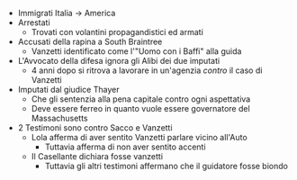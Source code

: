 - Immigrati Italia -> America
- Arrestati
	- Trovati con volantini propagandistici ed armati
- Accusati della rapina a South Braintree
	- Vanzetti identificato come l'"Uomo con i Baffi" alla guida
- L'Avvocato della difesa ignora gli Alibi dei due imputati
	- 4 anni dopo si ritrova a lavorare in un'agenzia *contro* il caso di Vanzetti
- Imputati dal giudice Thayer
	- Che gli sentenzia alla pena capitale contro ogni aspettativa
	- Deve essere ferreo in quanto vuole essere governatore del Massachusetts
- 2 Testimoni sono contro Sacco e Vanzetti
	- Lola afferma di aver sentito Vanzetti parlare vicino all'Auto
		- Tuttavia afferma di non aver sentito accenti
	- Il Casellante dichiara fosse vanzetti
		- Tuttavia gli altri testimoni affermano che il guidatore fosse biondo